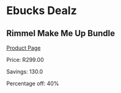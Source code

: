 
# Ebucks Dealz
## Rimmel Make Me Up Bundle
[Product Page](https://www.ebucks.com/web/shop/productSelected.do?prodId=1132993204&catId=1158500560)

Price: R299.00

Savings: 130.0

Percentage off: 40%
	